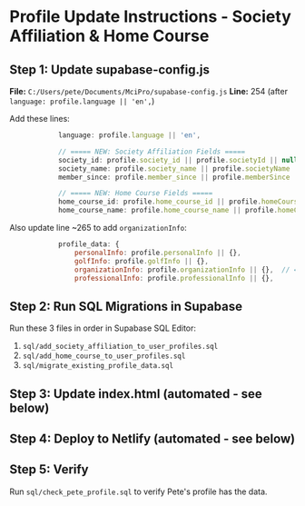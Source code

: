 # Profile Update Instructions - Society Affiliation & Home Course

## Step 1: Update supabase-config.js

**File:** `C:/Users/pete/Documents/MciPro/supabase-config.js`
**Line:** 254 (after `language: profile.language || 'en',`)

Add these lines:

```javascript
            language: profile.language || 'en',

            // ===== NEW: Society Affiliation Fields =====
            society_id: profile.society_id || profile.societyId || null,
            society_name: profile.society_name || profile.societyName || profile.organizationInfo?.societyName || '',
            member_since: profile.member_since || profile.memberSince || null,

            // ===== NEW: Home Course Fields =====
            home_course_id: profile.home_course_id || profile.homeCourseId || profile.golfInfo?.homeCourseId || '',
            home_course_name: profile.home_course_name || profile.homeCourseName || profile.golfInfo?.homeClub || '',
```

Also update line ~265 to add `organizationInfo`:

```javascript
            profile_data: {
                personalInfo: profile.personalInfo || {},
                golfInfo: profile.golfInfo || {},
                organizationInfo: profile.organizationInfo || {},  // ← ADD THIS LINE
                professionalInfo: profile.professionalInfo || {},
```

## Step 2: Run SQL Migrations in Supabase

Run these 3 files in order in Supabase SQL Editor:

1. `sql/add_society_affiliation_to_user_profiles.sql`
2. `sql/add_home_course_to_user_profiles.sql`
3. `sql/migrate_existing_profile_data.sql`

## Step 3: Update index.html (automated - see below)

## Step 4: Deploy to Netlify (automated - see below)

## Step 5: Verify

Run `sql/check_pete_profile.sql` to verify Pete's profile has the data.
